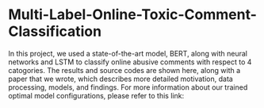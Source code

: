 # Multi-Label-Online-Toxic-Comment-Classification

In this project, we used a state-of-the-art model, BERT, along with neural networks and LSTM to classify online abusive comments with respect to 4 catogories. The results and source codes are shown here, along with a paper that we wrote, which describes more detailed motivation, data processing, models, and findings. For more information about our trained optimal model configurations, please refer to this link: 
